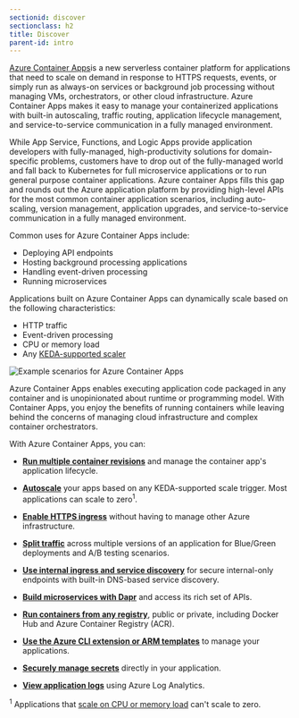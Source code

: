 ```yaml
---
sectionid: discover
sectionclass: h2
title: Discover
parent-id: intro
---
```


[Azure Container Apps](https://docs.microsoft.com/en-us/azure/container-apps)is a new serverless container platform for applications that need to scale on demand in response to HTTPS requests, events, or simply run as always-on services or background job processing without managing VMs, orchestrators, or other cloud infrastructure. Azure Container Apps makes it easy to manage your containerized applications with built-in autoscaling, traffic routing, application lifecycle management, and service-to-service communication in a fully managed environment.

While App Service, Functions, and Logic Apps provide application developers with fully-managed, high-productivity solutions for domain-specific problems, customers have to drop out of the fully-managed world and fall back to Kubernetes for full microservice applications or to run general purpose container applications. Azure container Apps fills this gap and rounds out the Azure application platform by providing high-level APIs for the most common container application scenarios, including auto-scaling, version management, application upgrades, and service-to-service communication in a fully managed environment.

Common uses for Azure Container Apps include:

- Deploying API endpoints
- Hosting background processing applications
- Handling event-driven processing
- Running microservices

Applications built on Azure Container Apps can dynamically scale based on the following characteristics:

- HTTP traffic
- Event-driven processing
- CPU or memory load
- Any [KEDA-supported scaler](https://keda.sh/docs/2.16/scalers/)

![Example scenarios for Azure Container Apps](/media/intro/azure-container-apps-example-scenarios.png)

Azure Container Apps enables executing application code packaged in any container and is unopinionated about runtime or programming model. With Container Apps, you enjoy the benefits of running containers while leaving behind the concerns of managing cloud infrastructure and complex container orchestrators.

With Azure Container Apps, you can:

- [**Run multiple container revisions**](https://docs.microsoft.com/en-us/azure/container-apps/application-lifecycle-management) and manage the container app's application lifecycle.

- [**Autoscale**](https://docs.microsoft.com/en-us/azure/container-apps/scale-app) your apps based on any KEDA-supported scale trigger. Most applications can scale to zero<sup>1</sup>.

- [**Enable HTTPS ingress**](https://docs.microsoft.com/en-us/azure/container-apps/ingress) without having to manage other Azure infrastructure.

- [**Split traffic**](https://docs.microsoft.com/en-us/azure/container-apps/revisions) across multiple versions of an application for Blue/Green deployments and A/B testing scenarios.

- [**Use internal ingress and service discovery**](https://docs.microsoft.com/en-us/azure/container-apps/connect-apps) for secure internal-only endpoints with built-in DNS-based service discovery.

- [**Build microservices with Dapr**](https://docs.microsoft.com/en-us/azure/container-apps/microservices) and access its rich set of APIs.

- [**Run containers from any registry**](https://docs.microsoft.com/en-us/azure/container-apps/containers), public or private, including Docker Hub and Azure Container Registry (ACR).

- [**Use the Azure CLI extension or ARM templates**](https://docs.microsoft.com/en-us/azure/container-apps/get-started) to manage your applications.

- [**Securely manage secrets**](https://docs.microsoft.com/en-us/azure/container-apps/secure-app) directly in your application.

- [**View application logs**](https://docs.microsoft.com/en-us/azure/container-apps/monitor) using Azure Log Analytics.

<sup>1</sup> Applications that [scale on CPU or memory load](https://docs.microsoft.com/en-us/azure/container-apps/scale-app) can't scale to zero.
